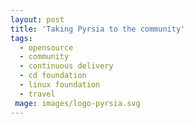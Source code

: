 ```yaml
---
layout: post
title: 'Taking Pyrsia to the community'
tags:
  - opensource
  - community
  - continuous delivery
  - cd foundation
  - linux foundation
  - travel
 mage: images/logo-pyrsia.svg
---
```


